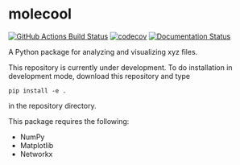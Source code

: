 molecool
==============================
[//]: # (Badges)
[![GitHub Actions Build Status](https://github.com/BlueVT/molecool/workflows/CI/badge.svg)](https://github.com/BlueVT/molecool/actions?query=workflow%3ACI)
[![codecov](https://codecov.io/gh/BlueVT/molecool/branch/main/graph/badge.svg)](https://codecov.io/gh/BlueVT/molecool/branch/main)
[![Documentation Status](https://readthedocs.org/projects/molecool-bluevt/badge/?version=latest)](https://molecool-bluevt.readthedocs.io/en/latest/?badge=latest)

A Python package for analyzing and visualizing xyz files.

This repository is currently under development. To do installation in development mode, download this repository and type

`pip install -e .`

in the repository directory.

This package requires the following:
  - NumPy
  - Matplotlib
  - Networkx
